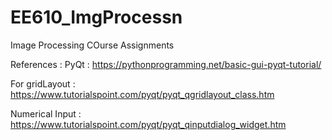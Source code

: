 # EE610_ImgProcessn
Image Processing COurse Assignments

References :
PyQt : https://pythonprogramming.net/basic-gui-pyqt-tutorial/

For gridLayout : https://www.tutorialspoint.com/pyqt/pyqt_qgridlayout_class.htm

Numerical Input : https://www.tutorialspoint.com/pyqt/pyqt_qinputdialog_widget.htm